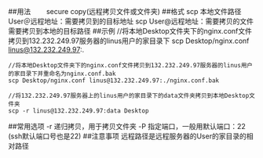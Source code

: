 ##用法
&emsp;&emsp;secure copy(远程拷贝文件或文件夹)
##格式
    scp 本地文件路径 User＠远程地址：需要拷贝到的目标地址
    scp User@远程地址：需要拷贝的文件 需要拷贝到本地的目标路径
##示例
    //将本地Desktop文件夹下的nginx.conf文件拷贝到132.232.249.97服务器的linus用户的家目录下
    scp Desktop/nginx.conf linus@132.232.249.97:.

    //将本地Desktop文件夹下的nginx.conf文件拷贝到132.232.249.97服务器的linus用户的家目录下并重命名为nginx.conf.bak
    scp Desktop/nginx.conf linus@132.232.249.97:./nginx.conf.bak

    //将132.232.249.97服务器上的linus用户的家目录下的data文件夹拷贝到本地Desktop文件夹
    scp -r linus@132.232.249.97:data Desktop
##常用选项
    -r 递归拷贝，用于拷贝文件夹
    -P 指定端口，一般用默认端口：22 (ssh默认端口号也是22)
##注意事项
    远程路径是远程服务器的User的家目录的相对路径
